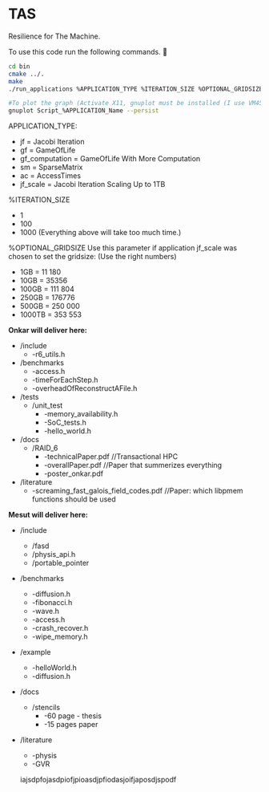 # TAS

Resilience for The Machine.

To use this code run the following commands. :high_brightness:

```bash
cd bin
cmake ../.
make
./run_applications %APPLICATION_TYPE %ITERATION_SIZE %OPTIONAL_GRIDSIZE

#To plot the graph (Activate X11, gnuplot must be installed (I use VM45))
gnuplot Script_%APPLICATION_Name --persist
```

APPLICATION_TYPE:
* jf = Jacobi Iteration
* gf = GameOfLife
* gf_computation = GameOfLife With More Computation
* sm = SparseMatrix
* ac = AccessTimes
* jf_scale = Jacobi Iteration Scaling Up to 1TB

%ITERATION_SIZE
* 1
* 100
* 1000 (Everything above will take too much time.)

%OPTIONAL_GRIDSIZE
Use this parameter if application jf_scale was chosen to set the gridsize: (Use the right numbers)
* 1GB = 11 180
* 10GB = 35356
* 100GB = 111 804
* 250GB = 176776
* 500GB = 250 000
* 1000TB = 353 553

__Onkar will deliver here:__
*   /include
     * -r6_utils.h 
*   /benchmarks 
     * -access.h 
     * -timeForEachStep.h
     * -overheadOfReconstructAFile.h
*   /tests
     * /unit_test
       * -memory_availability.h
       * -SoC_tests.h
       * -hello_world.h
*   /docs
     * /RAID_6
       * -technicalPaper.pdf //Transactional HPC
       * -overallPaper.pdf //Paper that summerizes everything
       * -poster_onkar.pdf
*   /literature
     * -screaming_fast_galois_field_codes.pdf //Paper: which libpmem functions should be used

__Mesut will deliver here:__
*   /include
    * /fasd
    * /physis_api.h
    * /portable_pointer
*   /benchmarks 
    * -diffusion.h
    * -fibonacci.h
    * -wave.h
    * -access.h
    * -crash_recover.h 
    * -wipe_memory.h
*   /example
    * -helloWorld.h
    * -diffusion.h
*   /docs
    * /stencils
      * -60 page - thesis
      * -15 pages paper
*   /literature
    * -physis
    * -GVR


    iajsdpfojasdpiofjpioasdjpfiodasjoifjaposdjspodf
